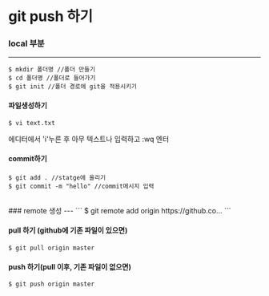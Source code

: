 # git push 하기

### local 부분
---
```
$ mkdir 폴더명 //폴더 만들기
$ cd 폴더명 //폴더로 들어가기
$ git init //폴더 경로에 git을 적용시키기

```
#### 파일생성하기

```
$ vi text.txt
```
에디터에서 'i'누른 후 아무 텍스트나 입력하고 :wq 엔터
#### commit하기
```
$ git add . //statge에 올리기
$ git commit -m "hello" //commit메시지 입력
```
<br>
### remote 생성
---
```
$ git remote add origin https://github.co...
```

#### pull 하기 (github에 기존 파일이 있으면)
```
$ git pull origin master
```

#### push 하기(pull 이후, 기존 파일이 없으면)
```
$ git push origin master
```
